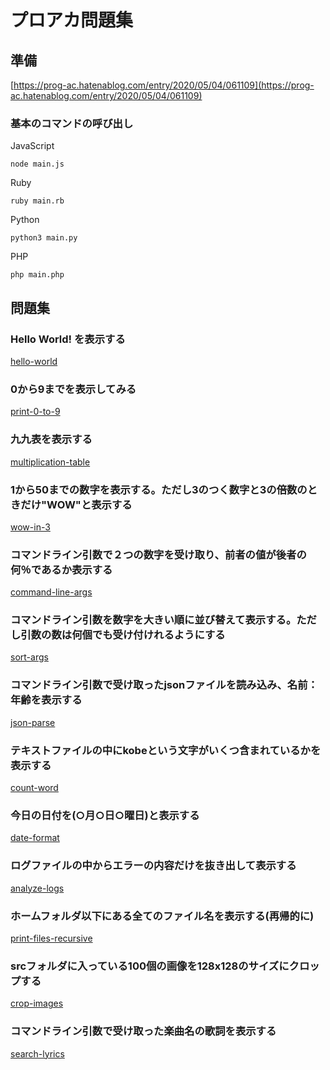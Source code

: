 # プロアカ問題集

## 準備

[https://prog-ac.hatenablog.com/entry/2020/05/04/061109](https://prog-ac.hatenablog.com/entry/2020/05/04/061109)

### 基本のコマンドの呼び出し
JavaScript
```shell:
node main.js
```
Ruby
```shell:
ruby main.rb
```
Python
```shell:
python3 main.py
```
PHP
```shell:
php main.php
```

## 問題集

###  Hello World! を表示する

[hello-world](hello-world)

### 0から9までを表示してみる

[print-0-to-9](print-0-to-9)

###  九九表を表示する

[multiplication-table](multiplication-table)

### 1から50までの数字を表示する。ただし3のつく数字と3の倍数のときだけ"WOW"と表示する

[wow-in-3](wow-in-3)

### コマンドライン引数で２つの数字を受け取り、前者の値が後者の何％であるか表示する

[command-line-args](command-line-args)


### コマンドライン引数を数字を大きい順に並び替えて表示する。ただし引数の数は何個でも受け付けれるようにする

[sort-args](sort-args)


### コマンドライン引数で受け取ったjsonファイルを読み込み、名前：年齢を表示する

[json-parse](json-parse)

### テキストファイルの中にkobeという文字がいくつ含まれているかを表示する

[count-word](count-word)

### 今日の日付を(○月○日○曜日)と表示する 

[date-format](date-format)

### ログファイルの中からエラーの内容だけを抜き出して表示する

[analyze-logs](analyze-logs)

### ホームフォルダ以下にある全てのファイル名を表示する(再帰的に)

[print-files-recursive](print-files-recursive)

### srcフォルダに入っている100個の画像を128x128のサイズにクロップする

[crop-images](crop-images)

### コマンドライン引数で受け取った楽曲名の歌詞を表示する

[search-lyrics](search-lyrics)
